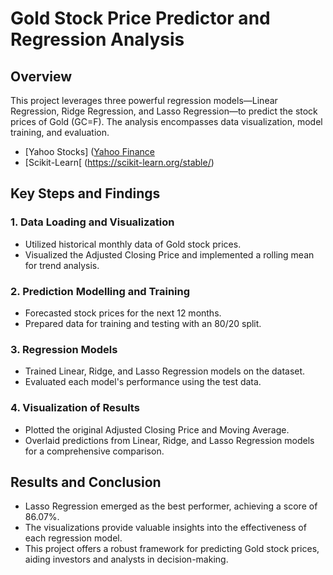 # Gold Stock Price Predictor and Regression Analysis

## Overview
This project leverages three powerful regression models—Linear Regression, Ridge Regression, and Lasso Regression—to predict the stock prices of Gold (GC=F). The analysis encompasses data visualization, model training, and evaluation.
- [Yahoo Stocks] ([Yahoo Finance](https://finance.yahoo.com/quote/GC=F/history?p=GC=F)
- [Scikit-Learn[ (https://scikit-learn.org/stable/)

## Key Steps and Findings

### 1. Data Loading and Visualization
- Utilized historical monthly data of Gold stock prices.
- Visualized the Adjusted Closing Price and implemented a rolling mean for trend analysis.

### 2. Prediction Modelling and Training
- Forecasted stock prices for the next 12 months.
- Prepared data for training and testing with an 80/20 split.

### 3. Regression Models
- Trained Linear, Ridge, and Lasso Regression models on the dataset.
- Evaluated each model's performance using the test data.

### 4. Visualization of Results
- Plotted the original Adjusted Closing Price and Moving Average.
- Overlaid predictions from Linear, Ridge, and Lasso Regression models for a comprehensive comparison.

## Results and Conclusion
- Lasso Regression emerged as the best performer, achieving a score of 86.07%.
- The visualizations provide valuable insights into the effectiveness of each regression model.
- This project offers a robust framework for predicting Gold stock prices, aiding investors and analysts in decision-making.
